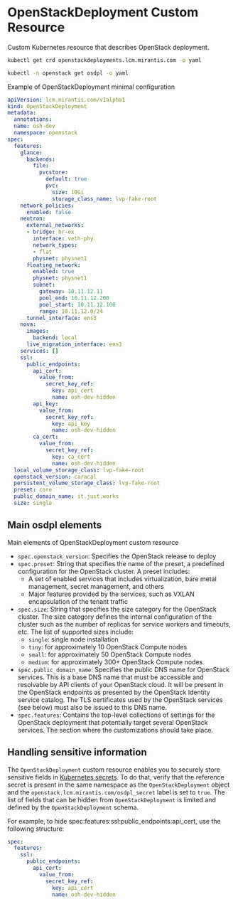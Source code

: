 # OpenStackDeployment Custom Resource

Custom Kubernetes resource that describes OpenStack deployment.

```bash
kubectl get crd openstackdeployments.lcm.mirantis.com -o yaml
```

```bash
kubectl -n openstack get osdpl -o yaml
```

Example of OpenStackDeployment minimal configuration

```yaml
apiVersion: lcm.mirantis.com/v1alpha1
kind: OpenStackDeployment
metadata:
  annotations:
  name: osh-dev
  namespace: openstack
spec:
  features:
    glance:
      backends:
        file:
          pvcstore:
            default: true
            pvc:
              size: 10Gi
              storage_class_name: lvp-fake-root
    network_policies:
      enabled: false
    neutron:
      external_networks:
      - bridge: br-ex
        interface: veth-phy
        network_types:
        - flat
        physnet: physnet1
      floating_network:
        enabled: true
        physnet: physnet1
        subnet:
          gateway: 10.11.12.11
          pool_end: 10.11.12.200
          pool_start: 10.11.12.100
          range: 10.11.12.0/24
      tunnel_interface: ens3
    nova:
      images:
        backend: local
      live_migration_interface: ens3
    services: []
    ssl:
      public_endpoints:
        api_cert:
          value_from:
            secret_key_ref:
              key: api_cert
              name: osh-dev-hidden
        api_key:
          value_from:
            secret_key_ref:
              key: api_key
              name: osh-dev-hidden
        ca_cert:
          value_from:
            secret_key_ref:
              key: ca_cert
              name: osh-dev-hidden
  local_volume_storage_class: lvp-fake-root
  openstack_version: caracal
  persistent_volume_storage_class: lvp-fake-root
  preset: core
  public_domain_name: it.just.works
  size: single
```

## Main osdpl elements

Main elements of OpenStackDeployment custom resource

- `spec.openstack_version`: Specifies the OpenStack release to deploy
- `spec.preset`: String that specifies the name of the preset, a predefined configuration for the OpenStack cluster. A preset includes:
    * A set of enabled services that includes virtualization, bare metal management, secret management, and others
    * Major features provided by the services, such as VXLAN encapsulation of the tenant traffic
- `spec.size`: String that specifies the size category for the OpenStack cluster. The size category defines the internal configuration
  of the cluster such as the number of replicas for service workers and timeouts, etc.
  The list of supported sizes include:
    * `single`: single node installation
    * `tiny`: for approximately 10 OpenStack Compute nodes
    * `small`:  for approximately 50 OpenStack Compute nodes
    * `medium`: for approximately 300+ OpenStack Compute nodes  
- `spec.public_domain_name`: Specifies the public DNS name for OpenStack services. This is a base DNS name that must be accessible and
  resolvable by API clients of your OpenStack cloud. It will be present in the OpenStack endpoints as presented by the OpenStack Identity
  service catalog. The TLS certificates used by the OpenStack services (see below) must also be issued to this DNS name. 
- `spec.features`: Contains the top-level collections of settings for the OpenStack deployment that potentially target several OpenStack services.
  The section where the customizations should take place.

## Handling sensitive information

The `OpenStackDeployment` custom resource enables you to securely store sensitive fields in [Kubernetes secrets](https://kubernetes.io/docs/concepts/configuration/secret/).
To do that, verify that the reference secret is present in the same namespace as the `OpenStackDeployment`
object and the `openstack.lcm.mirantis.com/osdpl_secret` label is set to `true`. The list of fields that can be
hidden from `OpenStackDeployment` is limited and defined by the `OpenStackDeployment` schema.

For example, to hide spec:features:ssl:public_endpoints:api_cert, use the following structure:

```yaml
spec:
  features:
    ssl:
      public_endpoints:
        api_cert:
          value_from:
            secret_key_ref:
              key: api_cert
              name: osh-dev-hidden
```
